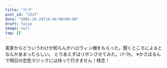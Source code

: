 ```yaml
---
title: "ﾏﾘｰｻ"
post_id: "3337"
date: "2005-10-29T18:44:00+09:00"
draft: false
image: null
tag: []
---
```



実家からどういうわけか知らんがハロウィン帽をもらった。聞くところによるとなんかあまったらしい。 とりあえずはリボンさせてみた。ｼｱｰﾜｾ。 ※かさばるんで明日の恋色マジックには持って行きません！残念！
